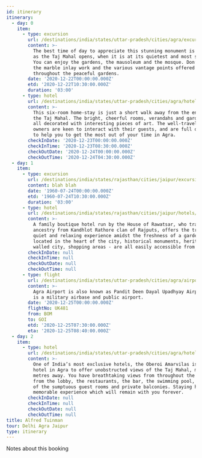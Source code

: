 ```yaml
---
id: itinerary
itinerary:
  - day: 0
    item:
      - type: excursion
        url: /destinations/india/states/uttar-pradesh/cities/agra/excursions/early-morning-taj-mahal/
        content: >-
          The best time of day to appreciate this stunning monument is as soon
          as the Taj Mahal opens, when it is at its quietest and most serene.
          You can enjoy the gardens, the mausoleum and the mosque. Don’t miss
          the marble inlay work and the various vantage points offered
          throughout the peaceful gardens.
        date: '2020-12-22T00:00:00.000Z'
        etd: '2020-12-22T10:30:00.000Z'
        duration: '03:00'
      - type: hotel
        url: /destinations/india/states/uttar-pradesh/cities/agra/hotels/the-coral-tree-homestay/
        content: >-
          This six-room home-stay is just a short walk away from the entrance to
          the Taj Mahal. The bright, cheerful rooms, verandahs and garden are
          all decorated with interesting pieces of art. The well-travelled
          owners are keen to interact with their guests, and are full of ideas
          to help you to get the most out of your time in Agra.
        checkInDate: '2020-12-23T00:00:00.000Z'
        checkInTime: '2020-12-23T08:30:00.000Z'
        checkOutDate: '2020-12-24T00:00:00.000Z'
        checkOutTime: '2020-12-24T04:30:00.000Z'
  - day: 1
    item:
      - type: excursion
        url: /destinations/india/states/rajasthan/cities/jaipur/excursions/amber-fort-sightseeing/
        content: blah blah
        date: '1960-07-24T00:00:00.000Z'
        etd: '1960-07-24T10:30:00.000Z'
        duration: '03:00'
      - type: hotel
        url: /destinations/india/states/rajasthan/cities/jaipur/hotels/dera-rawatsar/
        content: >-
          A family boutique hotel run by the House of Rawatsar, who traces their
          ancestry from Kandhlot Rathore clan of Rajputs, offers the traveller a
          quiet and relaxing experience amidst the freshness of a garden. Being
          located in the heart of the city, historical monuments, heritage
          walled city, shopping areas - are all easily accessible from here.
        checkInDate: null
        checkInTime: null
        checkOutDate: null
        checkOutTime: null
      - type: flight
        url: /destinations/india/states/uttar-pradesh/cities/agra/airports/agr/
        content: >-
          Agra Airport is also known as Pandit Deen Dayal Upadhyay Airport. It
          is a military airbase and public airport.
        date: '2020-12-25T00:00:00.000Z'
        flightNo: UK481
        from: BOM
        to: GOI
        etd: '2020-12-25T07:30:00.000Z'
        eta: '2020-12-25T08:40:00.000Z'
  - day: 2
    item:
      - type: hotel
        url: /destinations/india/states/uttar-pradesh/cities/agra/hotels/the-oberoi-amarvilas/
        content: >-
          One of India’s most exclusive hotels, the Oberoi Amarvilas is the only
          hotel in Agra to offer unobstructed views of the Taj Mahal, merely 600
          metres away. You have breathtaking views from throughout the complex -
          from the lobby, the restaurants, the bar, the swimming pool, and all
          of the sumptuous guest rooms and private balconies. Staying here is a
          memorable experience which will remain with you forever.
        checkInDate: null
        checkInTime: null
        checkOutDate: null
        checkOutTime: null
title: Alfred Tuinman
tour: Delhi Agra Jaipur
type: itinerary
---
```

Notes about this booking